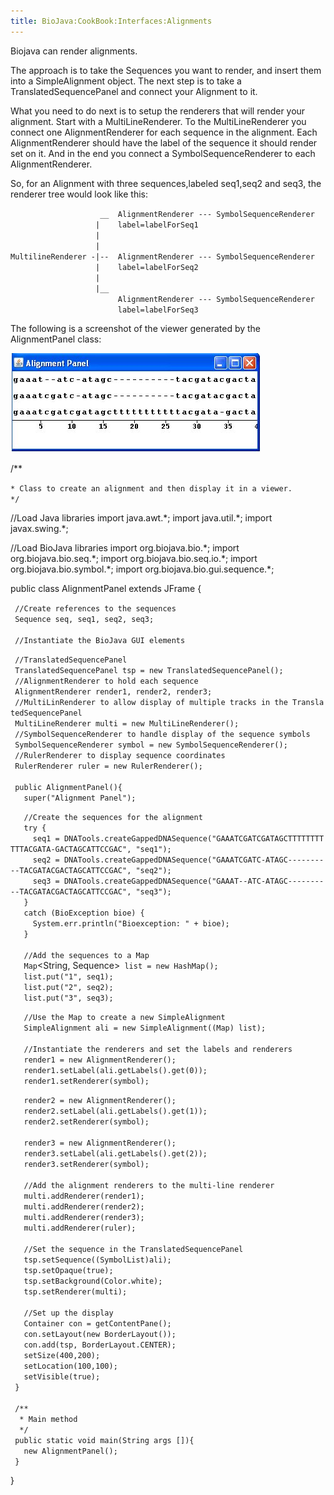 ```yaml
---
title: BioJava:CookBook:Interfaces:Alignments
---
```


Biojava can render alignments.

The approach is to take the Sequences you want to render, and insert
them into a SimpleAlignment object. The next step is to take a
TranslatedSequencePanel and connect your Alignment to it.

What you need to do next is to setup the renderers that will render your
alignment. Start with a MultiLineRenderer. To the MultiLineRenderer you
connect one AlignmentRenderer for each sequence in the alignment. Each
AlignmentRenderer should have the label of the sequence it should render
set on it. And in the end you connect a SymbolSequenceRenderer to each
AlignmentRenderer.

So, for an Alignment with three sequences,labeled seq1,seq2 and seq3,
the renderer tree would look like this:

`                    __  AlignmentRenderer --- SymbolSequenceRenderer`  
`                   |    label=labelForSeq1`  
`                   |`  
`                   |`  
`MultilineRenderer -|--  AlignmentRenderer --- SymbolSequenceRenderer`  
`                   |    label=labelForSeq2`  
`                   |`  
`                   |__`  
`                        AlignmentRenderer --- SymbolSequenceRenderer`  
`                        label=labelForSeq3`

The following is a screenshot of the viewer generated by the
AlignmentPanel class:

![](Alignment.jpg "Alignment.jpg")

<java> /\*\*

`* Class to create an alignment and then display it in a viewer.`  
`*/`

//Load Java libraries import java.awt.\*; import java.util.\*; import
javax.swing.\*;

//Load BioJava libraries import org.biojava.bio.\*; import
org.biojava.bio.seq.\*; import org.biojava.bio.seq.io.\*; import
org.biojava.bio.symbol.\*; import org.biojava.bio.gui.sequence.\*;

public class AlignmentPanel extends JFrame {

` //Create references to the sequences`  
` Sequence seq, seq1, seq2, seq3;`  
` `  
` //Instantiate the BioJava GUI elements`  
  
` //TranslatedSequencePanel `  
` TranslatedSequencePanel tsp = new TranslatedSequencePanel();`  
` //AlignmentRenderer to hold each sequence`  
` AlignmentRenderer render1, render2, render3;`  
` //MultiLinRenderer to allow display of multiple tracks in the TranslatedSequencePanel`  
` MultiLineRenderer multi = new MultiLineRenderer();`  
` //SymbolSequenceRenderer to handle display of the sequence symbols`  
` SymbolSequenceRenderer symbol = new SymbolSequenceRenderer();`  
` //RulerRenderer to display sequence coordinates`  
` RulerRenderer ruler = new RulerRenderer();`  
`   `  
` public AlignmentPanel(){`  
`   super("Alignment Panel");`

`   //Create the sequences for the alignment`  
`   try {`  
`     seq1 = DNATools.createGappedDNASequence("GAAATCGATCGATAGCTTTTTTTTTTTACGATA-GACTAGCATTCCGAC", "seq1");`  
`     seq2 = DNATools.createGappedDNASequence("GAAATCGATC-ATAGC----------TACGATACGACTAGCATTCCGAC", "seq2");`  
`     seq3 = DNATools.createGappedDNASequence("GAAAT--ATC-ATAGC----------TACGATACGACTAGCATTCCGAC", "seq3");`  
`   }`  
`   catch (BioException bioe) {`  
`     System.err.println("Bioexception: " + bioe);`  
`   }`  
` `  
`   //Add the sequences to a Map `  
`   Map`<String, Sequence>` list = new HashMap();        `  
`   list.put("1", seq1);        `  
`   list.put("2", seq2);        `  
`   list.put("3", seq3);`

`   //Use the Map to create a new SimpleAlignment`  
`   SimpleAlignment ali = new SimpleAlignment((Map) list);`  
`   `  
`   //Instantiate the renderers and set the labels and renderers`  
`   render1 = new AlignmentRenderer();`  
`   render1.setLabel(ali.getLabels().get(0));`  
`   render1.setRenderer(symbol);`

`   render2 = new AlignmentRenderer();  `  
`   render2.setLabel(ali.getLabels().get(1));`  
`   render2.setRenderer(symbol);`  
`   `  
`   render3 = new AlignmentRenderer(); `  
`   render3.setLabel(ali.getLabels().get(2));`  
`   render3.setRenderer(symbol);`  
`   `  
`   //Add the alignment renderers to the multi-line renderer`  
`   multi.addRenderer(render1);`  
`   multi.addRenderer(render2);`  
`   multi.addRenderer(render3);`  
`   multi.addRenderer(ruler);`  
`   `  
`   //Set the sequence in the TranslatedSequencePanel`  
`   tsp.setSequence((SymbolList)ali);`  
`   tsp.setOpaque(true);`  
`   tsp.setBackground(Color.white);`  
`   tsp.setRenderer(multi);  `  
`   `  
`   //Set up the display`  
`   Container con = getContentPane();`  
`   con.setLayout(new BorderLayout());`  
`   con.add(tsp, BorderLayout.CENTER);`  
`   setSize(400,200);`  
`   setLocation(100,100);`  
`   setVisible(true);  `  
` }`  
` `  
` /**`  
`  * Main method`  
`  */`  
` public static void main(String args []){`  
`   new AlignmentPanel();`  
` }`

}

</java>
